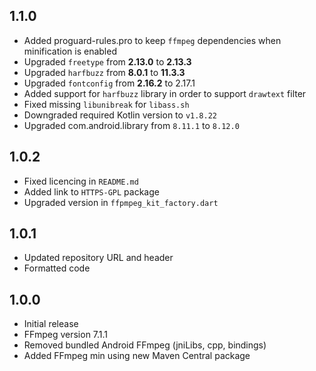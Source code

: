 ## 1.1.0

* Added proguard-rules.pro to keep `ffmpeg` dependencies when minification is enabled
* Upgraded `freetype` from **2.13.0** to **2.13.3**
* Upgraded `harfbuzz` from **8.0.1** to **11.3.3**
* Upgraded `fontconfig` from **2.16.2** to 2.17.1
* Added support for `harfbuzz` library in order to support `drawtext` filter
* Fixed missing `libunibreak` for `libass.sh`
* Downgraded required Kotlin version to `v1.8.22`
* Upgraded com.android.library from `8.11.1` to `8.12.0`

## 1.0.2

* Fixed licencing in `README.md`
* Added link to `HTTPS-GPL` package
* Upgraded version in `ffpmpeg_kit_factory.dart`

## 1.0.1

* Updated repository URL and header
* Formatted code

## 1.0.0

* Initial release
* FFmpeg version 7.1.1
* Removed bundled Android FFmpeg (jniLibs, cpp, bindings)
* Added FFmpeg min using new Maven Central package